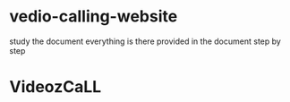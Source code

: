 # vedio-calling-website
study the document everything is there provided in the document step by step
# VideozCaLL
